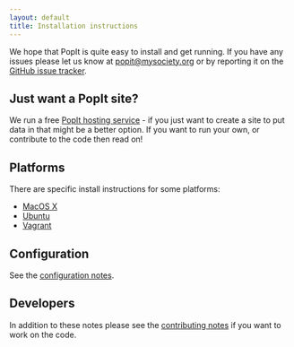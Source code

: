 ```yaml
---
layout: default
title: Installation instructions
---
```


We hope that PopIt is quite easy to install and get running. If you have any issues please let us know at popit@mysociety.org or by reporting it on the [GitHub issue tracker](https://github.com/mysociety/popit/issues).

## Just want a PopIt site?

We run a free [PopIt hosting service](http://popit.mysociety.org/) - if you just want to create a site to put data in that might be a better option. If you want to run your own, or contribute to the code then read on!

## Platforms

There are specific install instructions for some platforms:

  * [MacOS X](macos)
  * [Ubuntu](ubuntu)
  * [Vagrant](vagrant)

## Configuration

See the [configuration notes](/docs/install/configuration).

## Developers

In addition to these notes please see the [contributing notes](/docs/contributing/) if you want to work on the code.

